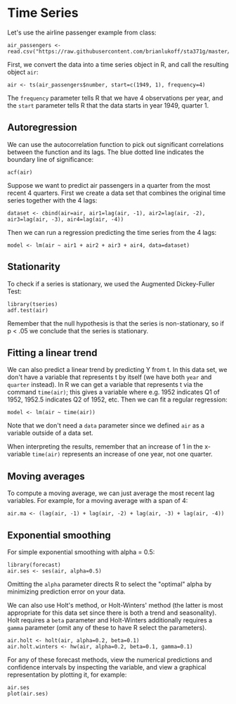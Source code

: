 # Time Series

Let's use the airline passenger example from class:

	air_passengers <- read.csv("https://raw.githubusercontent.com/brianlukoff/sta371g/master/data/air_passengers.csv")
	
First, we convert the data into a time series object in R, and call the resulting object `air`:

	air <- ts(air_passengers$number, start=c(1949, 1), frequency=4)
	
The `frequency` parameter tells R that we have 4 observations per year, and the `start` parameter tells R that the data starts in year 1949, quarter 1.

## Autoregression

We can use the autocorrelation function to pick out significant correlations between the function and its lags. The blue dotted line indicates the boundary line of significance:

	acf(air)
	
Suppose we want to predict air passengers in a quarter from the most recent 4 quarters. First we create a data set that combines the original time series together with the 4 lags:

	dataset <- cbind(air=air, air1=lag(air, -1), air2=lag(air, -2), air3=lag(air, -3), air4=lag(air, -4))
	
Then we can run a regression predicting the time series from the 4 lags:

	model <- lm(air ~ air1 + air2 + air3 + air4, data=dataset)
	
## Stationarity

To check if a series is stationary, we used the Augmented Dickey-Fuller Test:

	library(tseries)	adf.test(air)
	
Remember that the null hypothesis is that the series is non-stationary, so if p < .05 we conclude that the series is stationary.

## Fitting a linear trend

We can also predict a linear trend by predicting Y from t. In this data set, we don't have a variable that represents t by itself (we have both `year` and `quarter` instead). In R we can get a variable that represents t via the command `time(air)`; this gives a variable where e.g. 1952 indicates Q1 of 1952, 1952.5 indicates Q2 of 1952, etc. Then we can fit a regular regression:

	model <- lm(air ~ time(air))
	
Note that we don't need a `data` parameter since we defined `air` as a variable outside of a data set. 

When interpreting the results, remember that an increase of 1 in the x-variable `time(air)` represents an increase of one year, not one quarter.

## Moving averages

To compute a moving average, we can just average the most recent lag variables. For example, for a moving average with a span of 4:

	air.ma <- (lag(air, -1) + lag(air, -2) + lag(air, -3) + lag(air, -4))
	
## Exponential smoothing

For simple exponential smoothing with alpha = 0.5:

	library(forecast)
	air.ses <- ses(air, alpha=0.5)
	
Omitting the `alpha` parameter directs R to select the "optimal" alpha by minimizing prediction error on your data.

We can also use Holt's method, or Holt-Winters' method (the latter is most appropriate for this data set since there is both a trend and seasonality). Holt requires a `beta` parameter and Holt-Winters additionally requires a `gamma` parameter (omit any of these to have R select the parameters).

	air.holt <- holt(air, alpha=0.2, beta=0.1)
	air.holt.winters <- hw(air, alpha=0.2, beta=0.1, gamma=0.1)
	
For any of these forecast methods, view the numerical predictions and confidence intervals by inspecting the variable, and view a graphical representation by plotting it, for example:

	air.ses
	plot(air.ses)